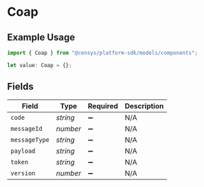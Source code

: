 # Coap

## Example Usage

```typescript
import { Coap } from "@censys/platform-sdk/models/components";

let value: Coap = {};
```

## Fields

| Field              | Type               | Required           | Description        |
| ------------------ | ------------------ | ------------------ | ------------------ |
| `code`             | *string*           | :heavy_minus_sign: | N/A                |
| `messageId`        | *number*           | :heavy_minus_sign: | N/A                |
| `messageType`      | *string*           | :heavy_minus_sign: | N/A                |
| `payload`          | *string*           | :heavy_minus_sign: | N/A                |
| `token`            | *string*           | :heavy_minus_sign: | N/A                |
| `version`          | *number*           | :heavy_minus_sign: | N/A                |